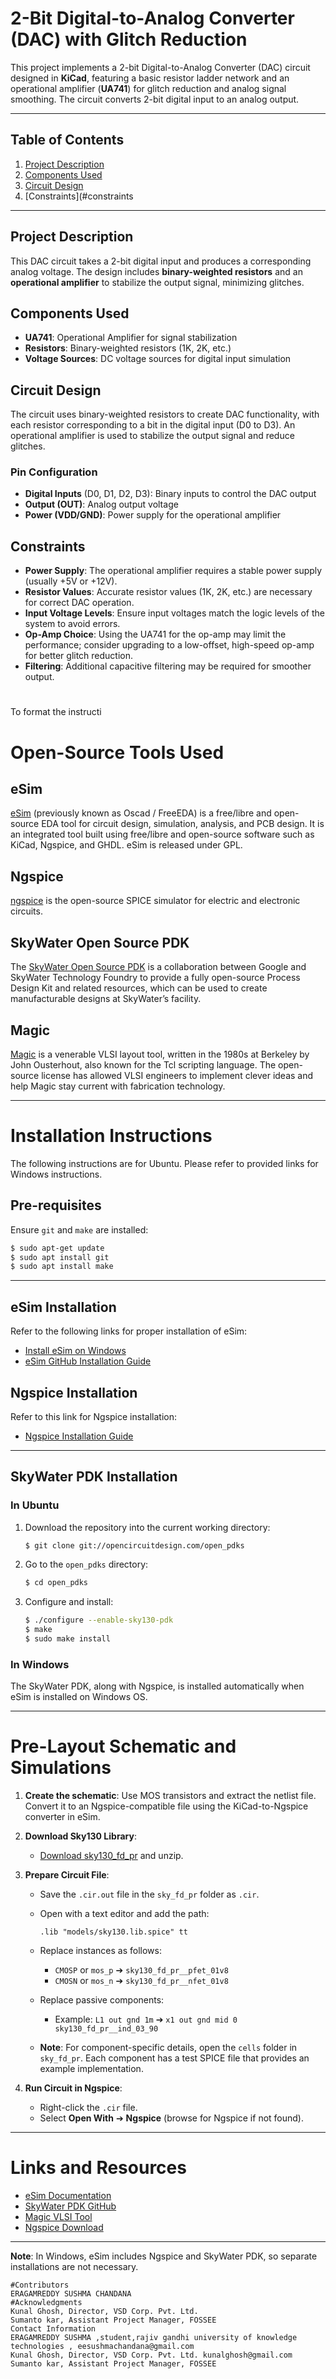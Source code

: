 # 2-Bit Digital-to-Analog Converter (DAC) with Glitch Reduction

This project implements a 2-bit Digital-to-Analog Converter (DAC) circuit designed in **KiCad**, featuring a basic resistor ladder network and an operational amplifier (**UA741**) for glitch reduction and analog signal smoothing. The circuit converts 2-bit digital input to an analog output.

---

## Table of Contents
1. [Project Description](#project-description)
2. [Components Used](#components-used)
3. [Circuit Design](#circuit-design)
4. [Constraints](#constraints


---

## Project Description

This DAC circuit takes a 2-bit digital input and produces a corresponding analog voltage. The design includes **binary-weighted resistors** and an **operational amplifier** to stabilize the output signal, minimizing glitches.

## Components Used

- **UA741**: Operational Amplifier for signal stabilization
- **Resistors**: Binary-weighted resistors (1K, 2K, etc.)
- **Voltage Sources**: DC voltage sources for digital input simulation

## Circuit Design

The circuit uses binary-weighted resistors to create DAC functionality, with each resistor corresponding to a bit in the digital input (D0 to D3). An operational amplifier is used to stabilize the output signal and reduce glitches.

### Pin Configuration
- **Digital Inputs** (D0, D1, D2, D3): Binary inputs to control the DAC output
- **Output (OUT)**: Analog output voltage
- **Power (VDD/GND)**: Power supply for the operational amplifier

## Constraints

- **Power Supply**: The operational amplifier requires a stable power supply (usually +5V or +12V).
- **Resistor Values**: Accurate resistor values (1K, 2K, etc.) are necessary for correct DAC operation.
- **Input Voltage Levels**: Ensure input voltages match the logic levels of the system to avoid errors.
- **Op-Amp Choice**: Using the UA741 for the op-amp may limit the performance; consider upgrading to a low-offset, high-speed op-amp for better glitch reduction.
- **Filtering**: Additional capacitive filtering may be required for smoother output.

# 
To format the instructi
# Open-Source Tools Used

## eSim
[eSim](https://esim.fossee.in/home) (previously known as Oscad / FreeEDA) is a free/libre and open-source EDA tool for circuit design, simulation, analysis, and PCB design. It is an integrated tool built using free/libre and open-source software such as KiCad, Ngspice, and GHDL. eSim is released under GPL.

## Ngspice
[ngspice](http://ngspice.sourceforge.net/) is the open-source SPICE simulator for electric and electronic circuits.

## SkyWater Open Source PDK
The [SkyWater Open Source PDK](https://github.com/google/skywater-pdk) is a collaboration between Google and SkyWater Technology Foundry to provide a fully open-source Process Design Kit and related resources, which can be used to create manufacturable designs at SkyWater’s facility.

## Magic
[Magic](http://opencircuitdesign.com/magic/) is a venerable VLSI layout tool, written in the 1980s at Berkeley by John Ousterhout, also known for the Tcl scripting language. The open-source license has allowed VLSI engineers to implement clever ideas and help Magic stay current with fabrication technology.

---

# Installation Instructions

The following instructions are for Ubuntu. Please refer to provided links for Windows instructions.

## Pre-requisites
Ensure `git` and `make` are installed:
```bash
$ sudo apt-get update
$ sudo apt install git
$ sudo apt install make
```

---

## eSim Installation
Refer to the following links for proper installation of eSim:

- [Install eSim on Windows](https://static.fossee.in/esim/installation-files/Install_eSim_on_Windows.pdf)
- [eSim GitHub Installation Guide](https://github.com/FOSSEE/eSim/blob/master/INSTALL)

## Ngspice Installation
Refer to this link for Ngspice installation:
- [Ngspice Installation Guide](http://ngspice.sourceforge.net/download.html)

---

## SkyWater PDK Installation

### In Ubuntu
1. Download the repository into the current working directory:
   ```bash
   $ git clone git://opencircuitdesign.com/open_pdks
   ```
2. Go to the `open_pdks` directory:
   ```bash
   $ cd open_pdks
   ```
3. Configure and install:
   ```bash
   $ ./configure --enable-sky130-pdk
   $ make
   $ sudo make install
   ```

### In Windows
The SkyWater PDK, along with Ngspice, is installed automatically when eSim is installed on Windows OS.

---

# Pre-Layout Schematic and Simulations

1. **Create the schematic**: Use MOS transistors and extract the netlist file. Convert it to an Ngspice-compatible file using the KiCad-to-Ngspice converter in eSim.

2. **Download Sky130 Library**:
   - [Download sky130_fd_pr](https://static.fossee.in/esim/installation-files/sky130_fd_pr.zip) and unzip.

3. **Prepare Circuit File**:
   - Save the `.cir.out` file in the `sky_fd_pr` folder as `.cir`.
   - Open with a text editor and add the path:
     ```
     .lib "models/sky130.lib.spice" tt
     ```
   - Replace instances as follows:
     - `CMOSP` or `mos_p` ➔ `sky130_fd_pr__pfet_01v8`
     - `CMOSN` or `mos_n` ➔ `sky130_fd_pr__nfet_01v8`

   - Replace passive components:
     - Example: `L1 out gnd 1m` ➔ `x1 out gnd mid 0 sky130_fd_pr__ind_03_90`

   - **Note**: For component-specific details, open the `cells` folder in `sky_fd_pr`. Each component has a test SPICE file that provides an example implementation.

4. **Run Circuit in Ngspice**:
   - Right-click the `.cir` file.
   - Select **Open With** ➔ **Ngspice** (browse for Ngspice if not found).

---

# Links and Resources

- [eSim Documentation](https://static.fossee.in/esim/installation-files/Install_eSim_on_Windows.pdf)
- [SkyWater PDK GitHub](https://github.com/google/skywater-pdk)
- [Magic VLSI Tool](http://opencircuitdesign.com/magic/)
- [Ngspice Download](http://ngspice.sourceforge.net/download.html)

---

**Note**: In Windows, eSim includes Ngspice and SkyWater PDK, so separate installations are not necessary.
```
#Contributors
ERAGAMREDDY SUSHMA CHANDANA 
#Acknowledgments
Kunal Ghosh, Director, VSD Corp. Pvt. Ltd.
Sumanto kar, Assistant Project Manager, FOSSEE
Contact Information
ERAGAMREDDY SUSHMA ,student,rajiv gandhi university of knowledge technologies , eesushmachandana@gmail.com
Kunal Ghosh, Director, VSD Corp. Pvt. Ltd. kunalghosh@gmail.com
Sumanto kar, Assistant Project Manager, FOSSEE








